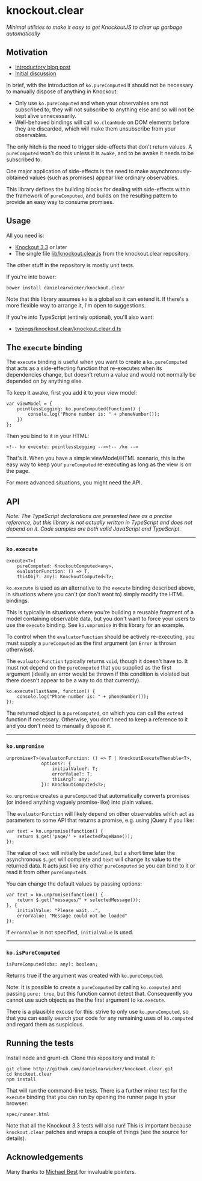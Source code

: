 # knockout.clear
*Minimal utilities to make it easy to get KnockoutJS to clear up garbage automatically*

## Motivation

* [Introductory blog post](https://smellegantcode.wordpress.com/2015/02/21/knockout-clear-fully-automatic-cleanup-in-knockoutjs-3-3/)
* [Initial discussion](https://groups.google.com/d/msg/knockoutjs/uYCyGs2hb2k/Y_5sd9rLRXcJ)

In brief, with the introduction of `ko.pureComputed` it should not be necessary to manually dispose of anything in Knockout:

* Only use `ko.pureComputed` and when your observables are not subscribed to, they will not subscribe to anything else and so will not be kept alive unnecessarily.
* Well-behaved bindings will call `ko.cleanNode` on DOM elements before they are discarded, which will make them unsubscribe from your observables.

The only hitch is the need to trigger side-effects that don't return values. A `pureComputed` won't do this unless it is `awake`, and to be awake it needs to be subscribed to.

One major application of side-effects is the need to make asynchronously-obtained values (such as promises) appear like ordinary observables.

This library defines the building blocks for dealing with side-effects within the framework of `pureComputed`, and builds on the resulting pattern to provide an easy way to consume promises.

## Usage

All you need is:

* [Knockout 3.3](http://knockoutjs.com) or later
* The single file  [lib/knockout.clear.js](https://github.com/danielearwicker/knockout.clear/blob/master/lib/knockout.clear.js) from the knockout.clear repository.

The other stuff in the repository is mostly unit tests.

If you're into bower:

    bower install danielearwicker/knockout.clear

Note that this library assumes `ko` is a global so it can extend it. If there's a more flexible way to arrange it, I'm open to suggestions.

If you're into TypeScript (entirely optional), you'll also want:

* [typings/knockout.clear/knockout.clear.d.ts](https://github.com/danielearwicker/knockout.clear/blob/master/typings/knockout.clear/knockout.clear.d.ts)

## The `execute` binding

The `execute` binding is useful when you want to create a `ko.pureComputed` that acts as a side-effecting function that re-executes when its dependencies change, but doesn't return a value and would not normally be depended on by anything else.

To keep it awake, first you add it to your view model:

    var viewModel = {
        pointlessLogging: ko.pureComputed(function() {
            console.log("Phone number is: " + phoneNumber());
        })
    };

Then you bind to it in your HTML:

    <!-- ko execute: pointlessLogging --><!-- /ko -->

That's it. When you have a simple viewModel/HTML scenario, this is the easy way to keep your `pureComputed` re-executing as long as the view is on the page.

For more advanced situations, you might need the API.

## API

*Note: The TypeScript declarations are presented here as a precise reference, but this library is not actually written in TypeScript and does not depend on it. Code samples are both valid JavaScript and TypeScript.*

---

### `ko.execute`

    execute<T>(
        pureComputed: KnockoutComputed<any>,
        evaluatorFunction: () => T,
        thisObj?: any): KnockoutComputed<T>;

`ko.execute` is used as an alternative to the `execute` binding described above, in situations where you can't (or don't want to) simply modify the HTML bindings.

This is typically in situations where you're building a reusable fragment of a model containing observable data, but you don't want to force your users to use the `execute` binding. See `ko.unpromise` in this library for an example.

To control when the `evaluatorFunction` should be actively re-executing, you must supply a `pureComputed` as the first argument (an `Error` is thrown otherwise).

The `evaluatorFunction` typically returns `void`, though it doesn't have to. It must not depend on the `pureComputed` that you supplied as the first argument (ideally an error would be thrown if this condition is violated but there doesn't appear to be a way to do that currently).

    ko.execute(lastName, function() {
        console.log("Phone number is: " + phoneNumber());
    });

The returned object is a `pureComputed`, on which you can call the `extend` function if necessary. Otherwise, you don't need to keep a reference to it and you don't need to manually dispose it.

---

### `ko.unpromise`

    unpromise<T>(evaluatorFunction: () => T | KnockoutExecuteThenable<T>,
                 options?: {
                     initialValue?: T;
                     errorValue?: T;
                     thisArg?: any;
                 }): KnockoutComputed<T>;

`ko.unpromise` creates a `pureComputed` that automatically converts promises (or indeed anything vaguely promise-like) into plain values.

The `evaluatorFunction` will likely depend on other observables which act as parameters to some API that returns a promise, e.g. using jQuery if you like:

    var text = ko.unpromise(function() {
        return $.get('page/' + selectedPageName());
    });

The value of `text` will initially be `undefined`, but a short time later the asynchronous `$.get` will complete and `text` will change its value to the returned data. It acts just like any other `pureComputed` so you can bind to it or read it from other `pureComputed`s.

You can change the default values by passing options:

    var text = ko.unpromise(function() {
        return $.get("messages/" + selectedMessage());
    }, {
        initialValue: "Please wait...",
        errorValue: "Message could not be loaded"
    });

If `errorValue` is not specified, `initialValue` is used.

---

### `ko.isPureComputed`

    isPureComputed(obs: any): boolean;

Returns true if the argument was created with `ko.pureComputed`.

Note: It is possible to create a `pureComputed` by calling `ko.computed` and passing `pure: true`, but this function cannot detect that. Consequently you cannot use such objects as the the first argument to `ko.execute`.

There is a plausible excuse for this: strive to only use `ko.pureComputed`, so that you can easily search your code for any remaining uses of `ko.computed` and regard them as suspicious.

## Running the tests

Install node and grunt-cli. Clone this repository and install it:

    git clone http://github.com/danielearwicker/knockout.clear.git
    cd knockout.clear
    npm install

That will run the command-line tests. There is a further minor test for the `execute` binding that you can run by opening the runner page in your browser:

    spec/runner.html

Note that all the Knockout 3.3 tests will also run! This is important because `knockout.clear` patches and wraps a couple of things (see the source for details).

## Acknowledgements

Many thanks to [Michael Best](https://github.com/mbest) for invaluable pointers.
